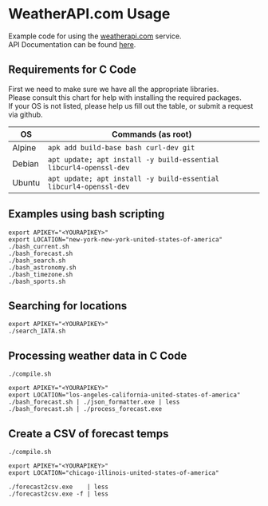 # WeatherAPI.com Usage
Example code for using the [weatherapi.com](https://www.weatherapi.com/) service. \
API Documentation can be found [here](https://www.weatherapi.com/docs/).

## Requirements for C Code
First we need to make sure we have all the appropriate libraries. \
Please consult this chart for help with installing the required packages. \
If your OS is not listed, please help us fill out the table, or submit a request via github.

| OS     | Commands (as root)                                                |
| ------ | ----------------------------------------------------------------- |
| Alpine | `apk add build-base bash curl-dev git`                            |
| Debian | `apt update; apt install -y build-essential libcurl4-openssl-dev` |
| Ubuntu | `apt update; apt install -y build-essential libcurl4-openssl-dev` |

## Examples using bash scripting
```
export APIKEY="<YOURAPIKEY>"
export LOCATION="new-york-new-york-united-states-of-america"
./bash_current.sh
./bash_forecast.sh
./bash_search.sh
./bash_astronomy.sh
./bash_timezone.sh
./bash_sports.sh
```

## Searching for locations
```
export APIKEY="<YOURAPIKEY>"
./search_IATA.sh
```

## Processing weather data in C Code
```
./compile.sh

export APIKEY="<YOURAPIKEY>"
export LOCATION="los-angeles-california-united-states-of-america"
./bash_forecast.sh | ./json_formatter.exe | less
./bash_forecast.sh | ./process_forecast.exe
```

## Create a CSV of forecast temps
```
./compile.sh

export APIKEY="<YOURAPIKEY>"
export LOCATION="chicago-illinois-united-states-of-america"

./forecast2csv.exe    | less
./forecast2csv.exe -f | less
```
